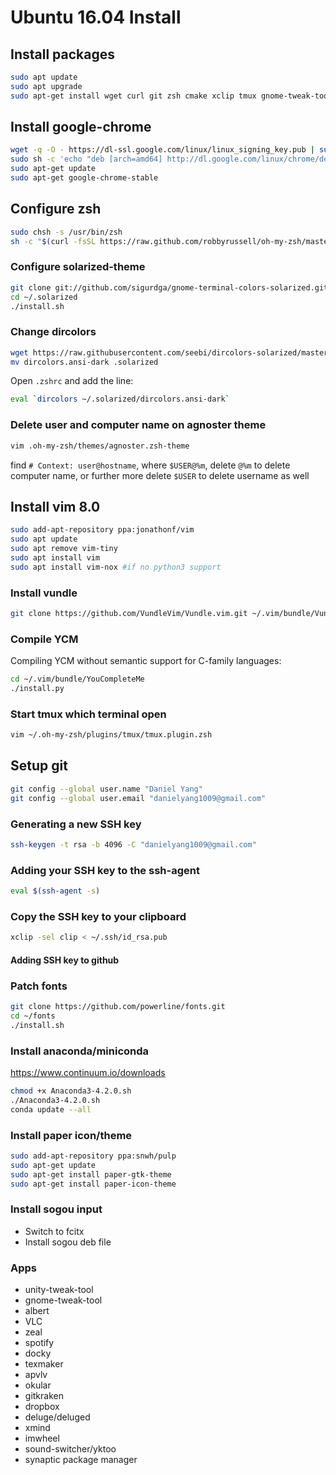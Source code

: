# Ubuntu 16.04 Install
## Install packages
```bash
sudo apt update
sudo apt upgrade
sudo apt-get install wget curl git zsh cmake xclip tmux gnome-tweak-tool unity-tweak-tool
```

## Install google-chrome
```bash
wget -q -O - https://dl-ssl.google.com/linux/linux_signing_key.pub | sudo apt-key add -
sudo sh -c 'echo "deb [arch=amd64] http://dl.google.com/linux/chrome/deb/ stable main" >> /etc/apt/sources.list.d/google.list'
sudo apt-get update
sudo apt-get google-chrome-stable
```

## Configure zsh
```bash
sudo chsh -s /usr/bin/zsh
sh -c "$(curl -fsSL https://raw.github.com/robbyrussell/oh-my-zsh/master/tools/install.sh)"
```

### Configure solarized-theme
```bash
git clone git://github.com/sigurdga/gnome-terminal-colors-solarized.git ~/.solarized
cd ~/.solarized
./install.sh
```

### Change dircolors
```bash
wget https://raw.githubusercontent.com/seebi/dircolors-solarized/master/dircolors.ansi-dark
mv dircolors.ansi-dark .solarized
```
Open `.zshrc` and add the line:
```bash
eval `dircolors ~/.solarized/dircolors.ansi-dark`
```

### Delete user and computer name on agnoster theme
```bash
vim .oh-my-zsh/themes/agnoster.zsh-theme
```
find `# Context: user@hostname`, where `$USER@%m`, delete `@%m` to delete computer name, or further more delete `$USER` to delete username as well

## Install vim 8.0
```bash
sudo add-apt-repository ppa:jonathonf/vim
sudo apt update
sudo apt remove vim-tiny
sudo apt install vim
sudo apt install vim-nox #if no python3 support
```
### Install vundle
```bash
git clone https://github.com/VundleVim/Vundle.vim.git ~/.vim/bundle/Vundle.vim
```
### Compile YCM
Compiling YCM without semantic support for C-family languages:
```bash
cd ~/.vim/bundle/YouCompleteMe
./install.py
```
### Start tmux which terminal open
```bash
vim ~/.oh-my-zsh/plugins/tmux/tmux.plugin.zsh
```

## Setup git
```bash
git config --global user.name "Daniel Yang"
git config --global user.email "danielyang1009@gmail.com"
```

### Generating a new SSH key
```bash
ssh-keygen -t rsa -b 4096 -C "danielyang1009@gmail.com"
```

### Adding your SSH key to the ssh-agent
```bash
eval $(ssh-agent -s)
```
### Copy the SSH key to your clipboard
```bash
xclip -sel clip < ~/.ssh/id_rsa.pub
```
#### Adding SSH key to github

### Patch fonts
```bash
git clone https://github.com/powerline/fonts.git
cd ~/fonts
./install.sh
```

### Install anaconda/miniconda
https://www.continuum.io/downloads
```bash
chmod +x Anaconda3-4.2.0.sh
./Anaconda3-4.2.0.sh
conda update --all
```

### Install paper icon/theme
```bash
sudo add-apt-repository ppa:snwh/pulp
sudo apt-get update
sudo apt-get install paper-gtk-theme
sudo apt-get install paper-icon-theme
```

### Install sogou input
- Switch to fcitx
- Install sogou deb file


### Apps
- unity-tweak-tool
- gnome-tweak-tool
- albert
- VLC
- zeal
- spotify
- docky
- texmaker
- apvlv
- okular
- gitkraken
- dropbox
- deluge/deluged
- xmind
- imwheel
- sound-switcher/yktoo
- synaptic package manager
